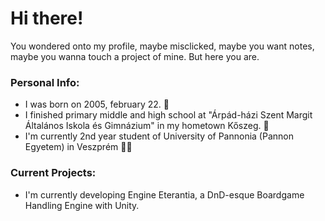 # Hi there!

You wondered onto my profile, maybe misclicked, maybe you want notes, maybe you wanna touch a project of mine. But here you are.

### Personal Info:
- I was born on 2005, february 22. 📆
- I finished primary middle and high school at "Árpád-házi Szent Margit Általános Iskola és Gimnázium" in my hometown Kőszeg. 🏫
- I'm currently 2nd year student of University of Pannonia (Pannon Egyetem) in Veszprém 👨‍🎓

### Current Projects:
- I'm currently developing Engine Eterantia, a DnD-esque Boardgame Handling Engine with Unity.
